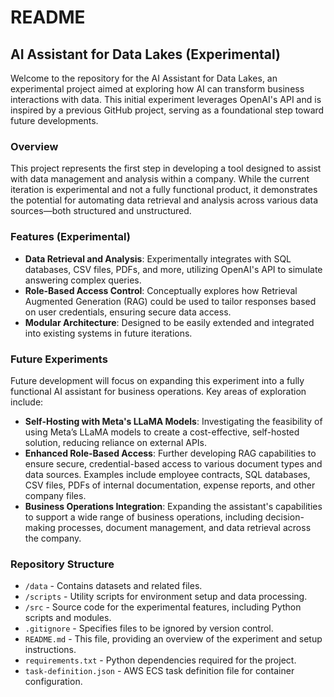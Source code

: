 # README

## AI Assistant for Data Lakes (Experimental)

Welcome to the repository for the AI Assistant for Data Lakes, an experimental project aimed at exploring how AI can transform business interactions with data. This initial experiment leverages OpenAI's API and is inspired by a previous GitHub project, serving as a foundational step toward future developments.

### Overview

This project represents the first step in developing a tool designed to assist with data management and analysis within a company. While the current iteration is experimental and not a fully functional product, it demonstrates the potential for automating data retrieval and analysis across various data sources—both structured and unstructured.

### Features (Experimental)

- **Data Retrieval and Analysis**: Experimentally integrates with SQL databases, CSV files, PDFs, and more, utilizing OpenAI's API to simulate answering complex queries.
- **Role-Based Access Control**: Conceptually explores how Retrieval Augmented Generation (RAG) could be used to tailor responses based on user credentials, ensuring secure data access.
- **Modular Architecture**: Designed to be easily extended and integrated into existing systems in future iterations.

### Future Experiments

Future development will focus on expanding this experiment into a fully functional AI assistant for business operations. Key areas of exploration include:

- **Self-Hosting with Meta's LLaMA Models**: Investigating the feasibility of using Meta’s LLaMA models to create a cost-effective, self-hosted solution, reducing reliance on external APIs.
- **Enhanced Role-Based Access**: Further developing RAG capabilities to ensure secure, credential-based access to various document types and data sources. Examples include employee contracts, SQL databases, CSV files, PDFs of internal documentation, expense reports, and other company files.
- **Business Operations Integration**: Expanding the assistant's capabilities to support a wide range of business operations, including decision-making processes, document management, and data retrieval across the company.

### Repository Structure

- `/data` - Contains datasets and related files.
- `/scripts` - Utility scripts for environment setup and data processing.
- `/src` - Source code for the experimental features, including Python scripts and modules.
- `.gitignore` - Specifies files to be ignored by version control.
- `README.md` - This file, providing an overview of the experiment and setup instructions.
- `requirements.txt` - Python dependencies required for the project.
- `task-definition.json` - AWS ECS task definition file for container configuration.


